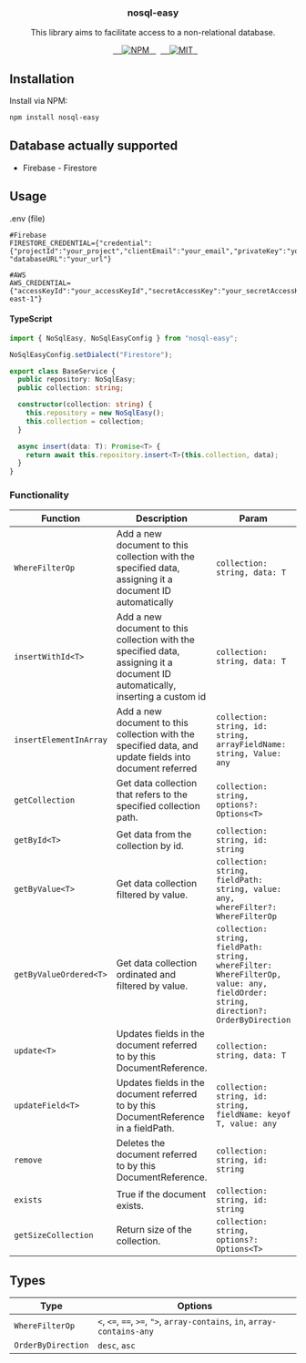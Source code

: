 <h3 align="center">nosql-easy</h3>
<p align="center">This library aims to facilitate access to a non-relational database.</p>

<p align="center">
  <a href="https://www.npmjs.com/package/nosql-easy">
    <img src="https://img.shields.io/npm/v/nosql-easy.svg" alt="NPM">
  </a>
  <a href="LICENSE">
    <img src="https://img.shields.io/badge/license-MIT-blue.svg?style=flat-square" alt="MIT">
  </a>
</p>

## Installation

Install via NPM:

```bash
npm install nosql-easy

```

## Database actually supported

- Firebase - Firestore

## Usage

.env (file)

```
#Firebase
FIRESTORE_CREDENTIAL={"credential":{"projectId":"your_project","clientEmail":"your_email","privateKey":"your_privateKey"}, "databaseURL":"your_url"}

#AWS
AWS_CREDENTIAL={"accessKeyId":"your_accessKeyId","secretAccessKey":"your_secretAccessKey","region":"sa-east-1"}
```

#### TypeScript

```typescript
import { NoSqlEasy, NoSqlEasyConfig } from "nosql-easy";

NoSqlEasyConfig.setDialect("Firestore");

export class BaseService {
  public repository: NoSqlEasy;
  public collection: string;

  constructor(collection: string) {
    this.repository = new NoSqlEasy();
    this.collection = collection;
  }

  async insert(data: T): Promise<T> {
    return await this.repository.insert<T>(this.collection, data);
  }
}
```

### Functionality

| Function               | Description                                                                                                                    | Param                                                                                                                             | Return            |
| ---------------------- | ------------------------------------------------------------------------------------------------------------------------------ | --------------------------------------------------------------------------------------------------------------------------------- | ----------------- |
| `WhereFilterOp`        | Add a new document to this collection with the specified data, assigning it a document ID automatically                        | `collection: string, data: T `                                                                                                    | `Promise<T>`      |
| `insertWithId<T>`      | Add a new document to this collection with the specified data, assigning it a document ID automatically, inserting a custom id | `collection: string, data: T `                                                                                                    | `Promise<T>`      |
| `insertElementInArray` | Add a new document to this collection with the specified data, and update fields into document referred                        | `collection: string, id: string, arrayFieldName: string, Value: any`                                                              | `Promise`         |
| `getCollection`        | Get data collection that refers to the specified collection path.                                                              | `collection: string, options?: Options<T> `                                                                                       | `Promise<T[]>`    |
| `getById<T>`           | Get data from the collection by id.                                                                                            | `collection: string, id: string `                                                                                                 | `Promise<T>`      |
| `getByValue<T>`        | Get data collection filtered by value.                                                                                         | `collection: string, fieldPath: string, value: any, whereFilter?: WhereFilterOp `                                                 | `Promise<T[]>`    |
| `getByValueOrdered<T>` | Get data collection ordinated and filtered by value.                                                                           | `collection: string, fieldPath: string, whereFilter: WhereFilterOp, value: any, fieldOrder: string, direction?: OrderByDirection` | `Promise<T[]>`    |
| `update<T>`            | Updates fields in the document referred to by this DocumentReference.                                                          | `collection: string, data: T`                                                                                                     | `Promise`         |
| `updateField<T>`       | Updates fields in the document referred to by this DocumentReference in a fieldPath.                                           | `collection: string, id: string, fieldName: keyof T, value: any`                                                                  | `Promise`         |
| `remove`               | Deletes the document referred to by this DocumentReference.                                                                    | `collection: string, id: string`                                                                                                  | `Promise`         |
| `exists`               | True if the document exists.                                                                                                   | `collection: string, id: string`                                                                                                  | `Promise`         |
| `getSizeCollection`    | Return size of the collection.                                                                                                 | `collection: string, options?: Options<T>`                                                                                        | `Promise<number>` |

## Types

| Type               | Options                                                                   |
| ------------------ | ------------------------------------------------------------------------- |
| `WhereFilterOp`    | `<`, `<=`, `==`, `>=`, `">`, `array-contains`, `in`, `array-contains-any` |
| `OrderByDirection` | `desc`, `asc`                                                             |
